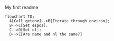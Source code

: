 My first readme

```mermaid
flowchart TD;
  A[Call getenv]-->B[Iterate through environ];
  B-->C[Set espos];
  C-->D[Set nl];
  D-->E[Are name and nl the same?]
```
